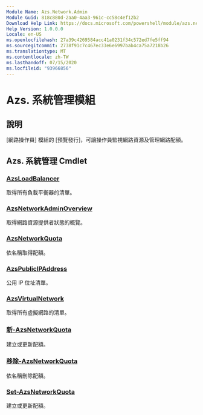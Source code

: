 ```yaml
---
Module Name: Azs.Network.Admin
Module Guid: 818c880d-2aa0-4aa3-961c-cc58c4ef12b2
Download Help Link: https://docs.microsoft.com/powershell/module/azs.network.admin
Help Version: 1.0.0.0
Locale: en-US
ms.openlocfilehash: 27a39c4269584acc41a0231f34c572ed7fe5ff94
ms.sourcegitcommit: 2738f91c7c467ec33e6e6997bab4ca75a7218b26
ms.translationtype: MT
ms.contentlocale: zh-TW
ms.lasthandoff: 07/15/2020
ms.locfileid: "93966856"
---
```

# Azs. 系統管理模組
## 說明
[網路操作員] 模組的 [預覽發行]，可讓操作員監視網路資源及管理網路配額。

## Azs. 系統管理 Cmdlet
### [AzsLoadBalancer](Get-AzsLoadBalancer.md)
取得所有負載平衡器的清單。

### [AzsNetworkAdminOverview](Get-AzsNetworkAdminOverview.md)
取得網路資源提供者狀態的概覽。

### [AzsNetworkQuota](Get-AzsNetworkQuota.md)
依名稱取得配額。

### [AzsPublicIPAddress](Get-AzsPublicIPAddress.md)
公用 IP 位址清單。

### [AzsVirtualNetwork](Get-AzsVirtualNetwork.md)
取得所有虛擬網路的清單。

### [新-AzsNetworkQuota](New-AzsNetworkQuota.md)
建立或更新配額。

### [移除-AzsNetworkQuota](Remove-AzsNetworkQuota.md)
依名稱刪除配額。

### [Set-AzsNetworkQuota](Set-AzsNetworkQuota.md)
建立或更新配額。

